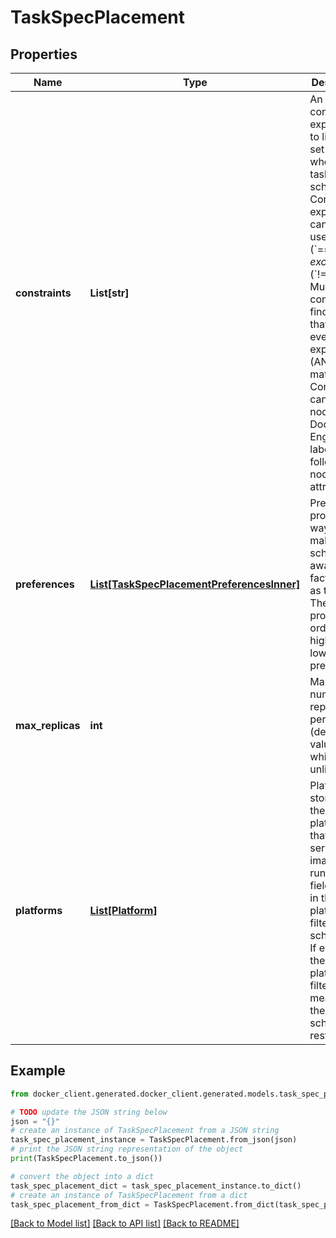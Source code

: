 # TaskSpecPlacement


## Properties

Name | Type | Description | Notes
------------ | ------------- | ------------- | -------------
**constraints** | **List[str]** | An array of constraint expressions to limit the set of nodes where a task can be scheduled. Constraint expressions can either use a _match_ (&#x60;&#x3D;&#x3D;&#x60;) or _exclude_ (&#x60;!&#x3D;&#x60;) rule. Multiple constraints find nodes that satisfy every expression (AND match). Constraints can match node or Docker Engine labels as follows:  node attribute       | matches                        | example ---------------------|--------------------------------|----------------------------------------------- &#x60;node.id&#x60;            | Node ID                        | &#x60;node.id&#x3D;&#x3D;2ivku8v2gvtg4&#x60; &#x60;node.hostname&#x60;      | Node hostname                  | &#x60;node.hostname!&#x3D;node-2&#x60; &#x60;node.role&#x60;          | Node role (&#x60;manager&#x60;/&#x60;worker&#x60;) | &#x60;node.role&#x3D;&#x3D;manager&#x60; &#x60;node.platform.os&#x60;   | Node operating system          | &#x60;node.platform.os&#x3D;&#x3D;windows&#x60; &#x60;node.platform.arch&#x60; | Node architecture              | &#x60;node.platform.arch&#x3D;&#x3D;x86_64&#x60; &#x60;node.labels&#x60;        | User-defined node labels       | &#x60;node.labels.security&#x3D;&#x3D;high&#x60; &#x60;engine.labels&#x60;      | Docker Engine&#39;s labels         | &#x60;engine.labels.operatingsystem&#x3D;&#x3D;ubuntu-14.04&#x60;  &#x60;engine.labels&#x60; apply to Docker Engine labels like operating system, drivers, etc. Swarm administrators add &#x60;node.labels&#x60; for operational purposes by using the [&#x60;node update endpoint&#x60;](#operation/NodeUpdate).  | [optional] 
**preferences** | [**List[TaskSpecPlacementPreferencesInner]**](TaskSpecPlacementPreferencesInner.md) | Preferences provide a way to make the scheduler aware of factors such as topology. They are provided in order from highest to lowest precedence.  | [optional] 
**max_replicas** | **int** | Maximum number of replicas for per node (default value is 0, which is unlimited)  | [optional] [default to 0]
**platforms** | [**List[Platform]**](Platform.md) | Platforms stores all the platforms that the service&#39;s image can run on. This field is used in the platform filter for scheduling. If empty, then the platform filter is off, meaning there are no scheduling restrictions.  | [optional] 

## Example

```python
from docker_client.generated.docker_client.generated.models.task_spec_placement import TaskSpecPlacement

# TODO update the JSON string below
json = "{}"
# create an instance of TaskSpecPlacement from a JSON string
task_spec_placement_instance = TaskSpecPlacement.from_json(json)
# print the JSON string representation of the object
print(TaskSpecPlacement.to_json())

# convert the object into a dict
task_spec_placement_dict = task_spec_placement_instance.to_dict()
# create an instance of TaskSpecPlacement from a dict
task_spec_placement_from_dict = TaskSpecPlacement.from_dict(task_spec_placement_dict)
```
[[Back to Model list]](../README.md#documentation-for-models) [[Back to API list]](../README.md#documentation-for-api-endpoints) [[Back to README]](../README.md)


